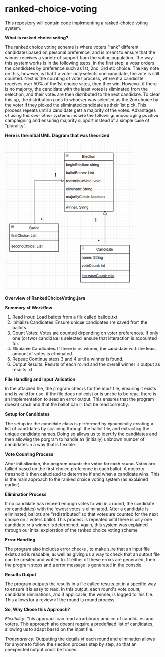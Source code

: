 # ranked-choice-voting

This repository will contain code implementing a ranked-choice voting system.

**What is ranked choice voting?** 

The ranked choice voting scheme is where voters “rank” different candidates based on personal preference, and is meant to ensure that the winner receives a variety of support from the voting population. The way this system works is in the following steps. In the first step, a voter orders the candidates by preference such as 1st, 2nd, 3rd etc choice. The key note on this, however, is that if a voter only selects one candidate, the vote is still counted. Next is the counting of votes process, where if a candidate receives over 50% of the 1st choice votes, then they win. However, if there is no majority, the candidate with the least votes is eliminated from the selection, and their votes are then distributed to the next candidate. To clear this up, the distribution goes to whoever was selected as the 2nd choice by the voter if they picked the eliminated candidate as their 1st pick. This process repeats until a candidate gets a majority of the votes. Advantages of using this over other systems include the following: encouraging positive campaigning and ensuring majority support instead of a simple case of “plurality”. 

**Here is the initial UML Diagram that was theorized** 

![Basic UML](https://github.com/SOLShadxw/ranked-choice-voting/blob/main/initUML.png)

**Overview of RankedChoiceVoting.java** 

**Summary of Workflow**

1. Read Input: Load ballots from a file called ballots.txt
2. Initialize Candidates: Ensure unique candidates are saved from the ballots.
3. Count Votes: Votes are counted depending on voter preferences. If only one (or two) candidate is selected, ensure that interaction is accounted for.
4. Elimiante Candidates: If there is no winner, the candidate with the least amount of votes is eliminated.
5. Repeat: Continue steps 3 and 4 until a winner is found.
6. Output Results: Results of each round and the overall winner is output as results.txt

**File Handling and Input Validation**

In the attached file, the program checks for the input file, ensuring it exists and is valid for use. if the file does not exist or is unabe to be read, there is an implementation to send an error output. This ensures that the program doesnt crash and that the ballot can in fact be read correctly. 

**Setup for Candidates**

The setup for the candidate class is performed by dynamically creating a list of candidates by scanning through the ballot file, and extracting the unique candidate names. Doing so allows us to identify the candidates and then allowing the porgram to handle an (initially) unknown number of candidates in a way that is flexible. 

**Vote Counting Process**

After initialization, the program counts the votes for each round. Votes are tallied based on the first-choice preference in each ballot. A mojoirty threshold is then caluclated to determine if and when a candidate wins. This is the main approach to the ranked choice voting system (as explained earlier) 

**Elimination Process**

If no candidate has receied enough votes to win in a round, the candidate (or candidates) with the fewest votes is eliminated. After a candidate is eliminated, ballots are "redistributed" so that votes are counted for the next choice on a voters ballot. This process is repeated until there is only one candidate or a winner is determined. Again, this system was explained through our inital exploration of the ranked choice voting scheme. 

**Error Handling**

The program also includes error checks , to make sure that an input file exists and is readable, as well as giving us a way to check that an output file can be created and written to. If either of these errors are generated, then the program stops and a error message is generated in the console. 

**Results Output** 

The program outputs the results in a file called results.txt in a specific way to ensure it is easy to read. In this output, each round's vote count, candidate eliminations, and if applicable, the winner, is logged to this file. This allows for a review of the round to round process. 

**So, Why Chose this Approach?**

*Flexibility*: This approach can read an arbitrary amount of candidates and voters. This approach also doesnt require a predefined list of candidates, allowing us to adapt based on the input file. 

*Transparency*: Outputting the details of each round and elimination allows for anyone to follow the election process step by step, so that an unexpected output could be traced. 
